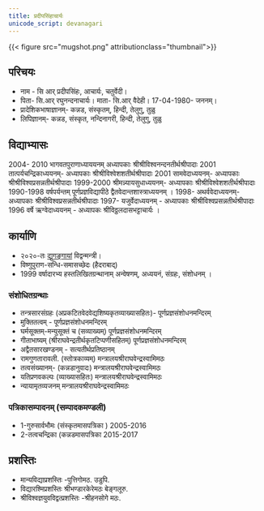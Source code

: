 ```yaml
---
title: प्रदीपसिंहाचार्यः
unicode_script: devanagari
---
```


{{< figure src="mugshot.png" attributionclass="thumbnail">}}

## परिचयः 
- नाम - सि आर् प्रदीपसिंहः, आचार्यः, चतुर्वेदी।
- पिता- सि.आर् रघुनन्दनाचार्यः। माता- सि.आर् वैदेही। 17-04-1980- जननम्।
- प्रादेशिकभाषाज्ञानम्- कन्नड, संस्कृतम्, हिन्दी, तेलुगु, तुळु
- लिपिज्ञानम्- कन्नड, संस्कृत, नन्दिनागरी, हिन्दी, तेलुगु, तुळु

## विद्याभ्यासः
2004- 2010     भागवतपुराणाध्याययनम्    अध्यापकाः    श्रीश्रीविश्वनन्दनतीर्थश्रीपादाः
2001        तात्पर्यचन्द्रिकाध्ययनम्-    अध्यापकाः     श्रीश्रीविश्वेशशतीर्थश्रीपादाः
2001        सामवेदाध्ययनम्-        अध्यापकाः     श्रीश्रीविश्वप्रसन्नतीर्थश्रीपादाः
1999-2000     श्रीमन्न्यायसुधाध्ययनम्-    अध्यापकाः     श्रीश्रीविश्वेशशतीर्थश्रीपादाः
1990-1998 वर्षपर्यन्तम्         पूर्णप्रज्ञविद्यापीठे द्वैतवेदान्तशास्त्राध्ययनम् । 
1998-        अथर्ववेदाध्ययनम्-    अध्यापकाः     श्रीश्रीविश्वप्रसन्नतीर्थश्रीपादाः
1997-         यजुर्वेदाध्ययनम् -        अध्यापकाः     श्रीश्रीविश्वप्रसन्नतीर्थश्रीपादाः
1996         वर्षे ऋग्वेदाध्ययनम् -     अध्यापकः     श्रीविठ्ठलदासभट्टाचार्यः ।

## कार्याणि
- २०२०-तः [द्युगङ्गायां](../../groups/dyuganga/) विद्वन्मन्त्री।
- विष्णुपुराण-सन्धि-समासच्छेदः (हैदराबाद्)
- 1999 वर्षादारभ्य हस्तलिखितग्रन्थानाम् अन्वेषणम्, अध्ययनं, संग्रहः, संशोधनम् ।

### संशोधितग्रन्थाः
- तन्त्रसारसंग्रहः (अप्रकटितवेदवेद्यशिष्यकृतव्याख्यासहितः)- पूर्णप्रज्ञसंशोधनमन्दिरम्
- मुक्तितत्वम्       -                 पूर्णप्रज्ञसंशोधनमन्दिरम्
- घर्मसूक्तम्-मन्युसूक्तं च     (सव्याख्यम्)         पूर्णप्रज्ञसंशोधनमन्दिरम्
- गीताभाष्यम् (श्रीराघवेन्द्रतीर्थकृतटिप्पणीसहितम्)        पूर्णप्रज्ञसंशोधनमन्दिरम्
- अद्वैतसारखण्डनम् -                 सत्यतीर्थप्रतिष्ठानम्
- रामगुणतारावली.    (स्तोत्रकाव्यम्)        मन्त्रालयश्रीराघवेन्द्रस्वामिमठः
- तत्वसंख्यानम्-        (कन्नडानुवादः)        मन्त्रालयश्रीराघवेन्द्रस्वामिमठः
- यतिप्रणवकल्पः     (व्याख्यासहितः)        मन्त्रालयश्रीराघवेन्द्रस्वामिमठः
- न्यायामृतव्यजनम्                मन्त्रालयश्रीराघवेन्द्रस्वामिमठः

### पत्रिकासम्पादनम् (सम्पादकमण्डली)
- 1-गुरुसार्वभौमः (संस्कृतमासपत्रिका )    2005-2016
- 2-तत्वचन्द्रिका    (कन्नडमासपत्रिका    2015-2017

## प्रशस्तिः
- मान्यविद्याप्रशस्तिः -पुत्तिगोमठ. उडुपि.
- विद्यारश्मिप्रशस्तिः श्रीभण्डारकेरेमठः बेङ्गलूरु.
- श्रीविश्वज्ञयुवविद्वत्प्रशस्तिः -श्रीहनसोगे मठः.


